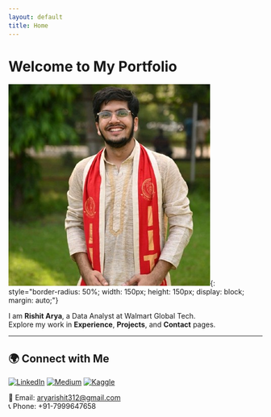 ```yaml
---
layout: default
title: Home
---
```


# Welcome to My Portfolio  

![Rishit Arya](assets/images/linkedin-pic.jpeg){: style="border-radius: 50%; width: 150px; height: 150px; display: block; margin: auto;"}

I am **Rishit Arya**, a Data Analyst at Walmart Global Tech.  
Explore my work in **Experience**, **Projects**, and **Contact** pages.

---

## 🌍 Connect with Me  

[![LinkedIn](https://img.shields.io/badge/LinkedIn-0A66C2?style=flat&logo=linkedin&logoColor=white)]([https://www.linkedin.com/in/your-profile](https://www.linkedin.com/in/rishit-arya/))  
[![Medium](https://img.shields.io/badge/Medium-12100E?style=flat&logo=medium&logoColor=white)]([https://medium.com/@your-profile](https://medium.com/@its_Rish))  
[![Kaggle](https://img.shields.io/badge/Kaggle-20BEFF?style=flat&logo=kaggle&logoColor=white)]([https://www.kaggle.com/your-profile](https://www.kaggle.com/rishitarya))  


📧 Email: aryarishit312@gmail.com  
📞 Phone: +91-7999647658  
